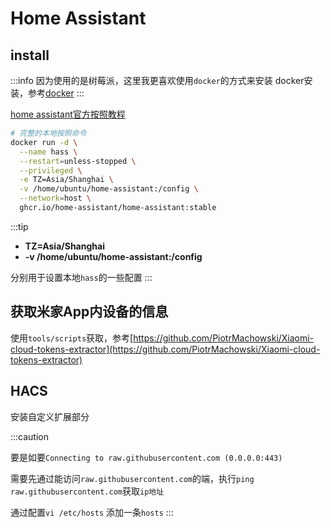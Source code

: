 # Home Assistant

## install

:::info
因为使用的是树莓派，这里我更喜欢使用`docker`的方式来安装
docker安装，参考[docker](./docker.md)
:::

[home assistant官方按照教程](https://www.home-assistant.io/installation/raspberrypi#install-home-assistant-container)

```bash
# 完整的本地按照命令
docker run -d \
  --name hass \
  --restart=unless-stopped \
  --privileged \
  -e TZ=Asia/Shanghai \
  -v /home/ubuntu/home-assistant:/config \
  --network=host \
  ghcr.io/home-assistant/home-assistant:stable
```

:::tip
- **TZ=Asia/Shanghai**
- **-v /home/ubuntu/home-assistant:/config**

分别用于设置本地`hass`的一些配置
:::

## 获取米家App内设备的信息

使用`tools/scripts`获取，参考[https://github.com/PiotrMachowski/Xiaomi-cloud-tokens-extractor](https://github.com/PiotrMachowski/Xiaomi-cloud-tokens-extractor)

## HACS

安装自定义扩展部分

:::caution

要是如要`Connecting to raw.githubusercontent.com (0.0.0.0:443)`

需要先通过能访问`raw.githubusercontent.com`的端，执行`ping raw.githubusercontent.com`获取`ip地址`

通过配置`vi /etc/hosts` 添加一条`hosts`
:::

